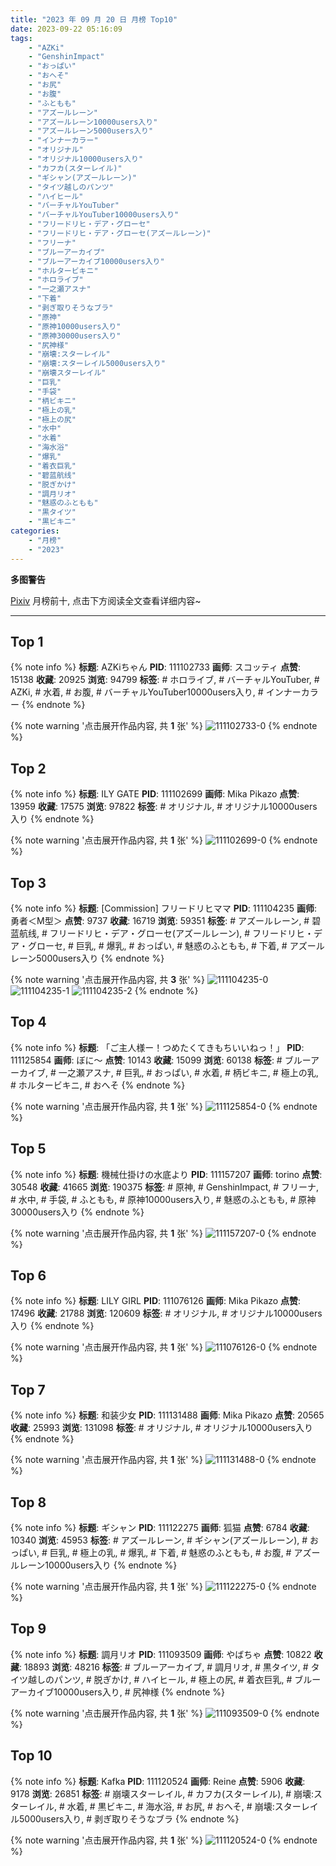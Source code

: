 ```yaml
---
title: "2023 年 09 月 20 日 月榜 Top10"
date: 2023-09-22 05:16:09
tags:
    - "AZKi"
    - "GenshinImpact"
    - "おっぱい"
    - "おへそ"
    - "お尻"
    - "お腹"
    - "ふともも"
    - "アズールレーン"
    - "アズールレーン10000users入り"
    - "アズールレーン5000users入り"
    - "インナーカラー"
    - "オリジナル"
    - "オリジナル10000users入り"
    - "カフカ(スターレイル)"
    - "ギシャン(アズールレーン)"
    - "タイツ越しのパンツ"
    - "ハイヒール"
    - "バーチャルYouTuber"
    - "バーチャルYouTuber10000users入り"
    - "フリードリヒ・デア・グローセ"
    - "フリードリヒ・デア・グローセ(アズールレーン)"
    - "フリーナ"
    - "ブルーアーカイブ"
    - "ブルーアーカイブ10000users入り"
    - "ホルタービキニ"
    - "ホロライブ"
    - "一之瀬アスナ"
    - "下着"
    - "剥ぎ取りそうなブラ"
    - "原神"
    - "原神10000users入り"
    - "原神30000users入り"
    - "尻神様"
    - "崩壊:スターレイル"
    - "崩壊:スターレイル5000users入り"
    - "崩壊スターレイル"
    - "巨乳"
    - "手袋"
    - "柄ビキニ"
    - "極上の乳"
    - "極上の尻"
    - "水中"
    - "水着"
    - "海水浴"
    - "爆乳"
    - "着衣巨乳"
    - "碧蓝航线"
    - "脱ぎかけ"
    - "調月リオ"
    - "魅惑のふともも"
    - "黒タイツ"
    - "黒ビキニ"
categories:
    - "月榜"
    - "2023"
---
```


<i class="fa fa-triangle-exclamation"></i>**多图警告**<i class="fa fa-triangle-exclamation"></i>

[Pixiv](https://www.pixiv.net/) 月榜前十, 点击下方阅读全文查看详细内容~

<!-- more -->

---

## Top 1

{% note info %}
**标题**: AZKiちゃん
**PID**: 111102733 **画师**: スコッティ
**点赞**: 15138 **收藏**: 20925 **浏览**: 94799
**标签**: # ホロライブ, # バーチャルYouTuber, # AZKi, # 水着, # お腹, # バーチャルYouTuber10000users入り, # インナーカラー
{% endnote %}

{% note warning '点击展开作品内容, 共 **1** 张' %}
![111102733-0](https://i.pixiv.re/img-original/img/2023/08/24/00/00/35/111102733_p0.jpg)
{% endnote %}

## Top 2

{% note info %}
**标题**: ILY GATE
**PID**: 111102699 **画师**: Mika Pikazo
**点赞**: 13959 **收藏**: 17575 **浏览**: 97822
**标签**: # オリジナル, # オリジナル10000users入り
{% endnote %}

{% note warning '点击展开作品内容, 共 **1** 张' %}
![111102699-0](https://i.pixiv.re/img-original/img/2023/08/24/00/00/20/111102699_p0.jpg)
{% endnote %}

## Top 3

{% note info %}
**标题**: [Commission] フリードリヒママ
**PID**: 111104235 **画师**: 勇者＜M型＞
**点赞**: 9737 **收藏**: 16719 **浏览**: 59351
**标签**: # アズールレーン, # 碧蓝航线, # フリードリヒ・デア・グローセ(アズールレーン), # フリードリヒ・デア・グローセ, # 巨乳, # 爆乳, # おっぱい, # 魅惑のふともも, # 下着, # アズールレーン5000users入り
{% endnote %}

{% note warning '点击展开作品内容, 共 **3** 张' %}
![111104235-0](https://i.pixiv.re/img-original/img/2023/08/24/00/38/38/111104235_p0.jpg)
![111104235-1](https://i.pixiv.re/img-original/img/2023/08/24/00/38/38/111104235_p1.jpg)
![111104235-2](https://i.pixiv.re/img-original/img/2023/08/24/00/38/38/111104235_p2.jpg)
{% endnote %}

## Top 4

{% note info %}
**标题**: 「ご主人様ー！つめたくてきもちいいねっ！」
**PID**: 111125854 **画师**: ぼに～
**点赞**: 10143 **收藏**: 15099 **浏览**: 60138
**标签**: # ブルーアーカイブ, # 一之瀬アスナ, # 巨乳, # おっぱい, # 水着, # 柄ビキニ, # 極上の乳, # ホルタービキニ, # おへそ
{% endnote %}

{% note warning '点击展开作品内容, 共 **1** 张' %}
![111125854-0](https://i.pixiv.re/img-original/img/2023/08/24/21/56/25/111125854_p0.png)
{% endnote %}

## Top 5

{% note info %}
**标题**: 機械仕掛けの水底より
**PID**: 111157207 **画师**: torino
**点赞**: 30548 **收藏**: 41665 **浏览**: 190375
**标签**: # 原神, # GenshinImpact, # フリーナ, # 水中, # 手袋, # ふともも, # 原神10000users入り, # 魅惑のふともも, # 原神30000users入り
{% endnote %}

{% note warning '点击展开作品内容, 共 **1** 张' %}
![111157207-0](https://i.pixiv.re/img-original/img/2023/08/26/00/00/43/111157207_p0.jpg)
{% endnote %}

## Top 6

{% note info %}
**标题**: LILY GIRL
**PID**: 111076126 **画师**: Mika Pikazo
**点赞**: 17496 **收藏**: 21788 **浏览**: 120609
**标签**: # オリジナル, # オリジナル10000users入り
{% endnote %}

{% note warning '点击展开作品内容, 共 **1** 张' %}
![111076126-0](https://i.pixiv.re/img-original/img/2023/08/23/00/12/23/111076126_p0.jpg)
{% endnote %}

## Top 7

{% note info %}
**标题**: 和装少女
**PID**: 111131488 **画师**: Mika Pikazo
**点赞**: 20565 **收藏**: 25993 **浏览**: 131098
**标签**: # オリジナル, # オリジナル10000users入り
{% endnote %}

{% note warning '点击展开作品内容, 共 **1** 张' %}
![111131488-0](https://i.pixiv.re/img-original/img/2023/08/25/00/42/03/111131488_p0.jpg)
{% endnote %}

## Top 8

{% note info %}
**标题**: ギシャン
**PID**: 111122275 **画师**: 狐猫
**点赞**: 6784 **收藏**: 10340 **浏览**: 45953
**标签**: # アズールレーン, # ギシャン(アズールレーン), # おっぱい, # 巨乳, # 極上の乳, # 爆乳, # 下着, # 魅惑のふともも, # お腹, # アズールレーン10000users入り
{% endnote %}

{% note warning '点击展开作品内容, 共 **1** 张' %}
![111122275-0](https://i.pixiv.re/img-original/img/2023/08/24/20/00/12/111122275_p0.jpg)
{% endnote %}

## Top 9

{% note info %}
**标题**: 調月リオ
**PID**: 111093509 **画师**: やばちゃ
**点赞**: 10822 **收藏**: 18893 **浏览**: 48216
**标签**: # ブルーアーカイブ, # 調月リオ, # 黒タイツ, # タイツ越しのパンツ, # 脱ぎかけ, # ハイヒール, # 極上の尻, # 着衣巨乳, # ブルーアーカイブ10000users入り, # 尻神様
{% endnote %}

{% note warning '点击展开作品内容, 共 **1** 张' %}
![111093509-0](https://i.pixiv.re/img-original/img/2023/08/23/19/01/08/111093509_p0.png)
{% endnote %}

## Top 10

{% note info %}
**标题**: Kafka
**PID**: 111120524 **画师**: Reine
**点赞**: 5906 **收藏**: 9178 **浏览**: 26851
**标签**: # 崩壊スターレイル, # カフカ(スターレイル), # 崩壊:スターレイル, # 水着, # 黒ビキニ, # 海水浴, # お尻, # おへそ, # 崩壊:スターレイル5000users入り, # 剥ぎ取りそうなブラ
{% endnote %}

{% note warning '点击展开作品内容, 共 **1** 张' %}
![111120524-0](https://i.pixiv.re/img-original/img/2023/08/24/18/48/12/111120524_p0.jpg)
{% endnote %}
